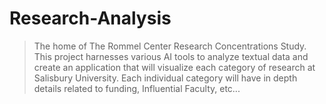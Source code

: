 # Research-Analysis
> The home of The Rommel Center Research Concentrations Study. This project harnesses various AI tools to analyze textual data and create an application that will visualize each category of research at Salisbury University. Each individual category will have in depth details related to funding, Influential Faculty, etc...
